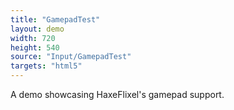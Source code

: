 ```yaml
---
title: "GamepadTest"
layout: demo
width: 720
height: 540
source: "Input/GamepadTest"
targets: "html5"
---
```


A demo showcasing HaxeFlixel's gamepad support.
